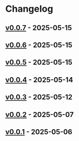 # Changelog

## [v0.0.7](https://github.com/upamune/duckdb-hybrid-doc-search/compare/v0.0.6...v0.0.7) - 2025-05-15

## [v0.0.6](https://github.com/upamune/duckdb-hybrid-doc-search/compare/v0.0.5...v0.0.6) - 2025-05-15

## [v0.0.5](https://github.com/upamune/duckdb-hybrid-doc-search/compare/v0.0.4...v0.0.5) - 2025-05-15

## [v0.0.4](https://github.com/upamune/duckdb-hybrid-doc-search/compare/v0.0.3...v0.0.4) - 2025-05-14

## [v0.0.3](https://github.com/upamune/duckdb-hybrid-doc-search/compare/v0.0.2...v0.0.3) - 2025-05-12

## [v0.0.2](https://github.com/upamune/duckdb-hybrid-doc-search/compare/v0.0.1...v0.0.2) - 2025-05-07

## [v0.0.1](https://github.com/upamune/duckdb-hybrid-doc-search/commits/v0.0.1) - 2025-05-06
